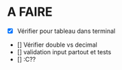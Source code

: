 # A FAIRE

- [x] Vérifier pour tableau dans terminal
- [] Vérifier double vs decimal
- [] validation input partout et tests
- [] :C?? $$$$
